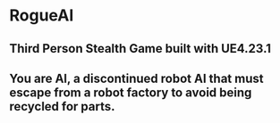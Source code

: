 # RogueAl
## Third Person Stealth Game built with UE4.23.1
## You are Al, a discontinued robot AI that must escape from a robot factory to avoid being recycled for parts. 
